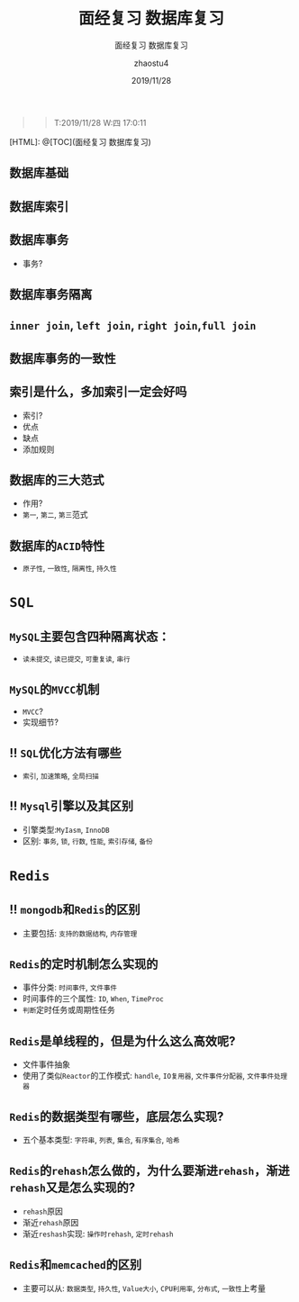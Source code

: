 ﻿---
layout:     post
title:      面经复习 数据库复习
subtitle:   面经复习 数据库复习
date:       2019/11/28
author:     zhaostu4
header-img: img/post-bg-ios10.jpg
catalog: true
tags:
    - 数据库
    - 面经复习
    - 面经复习 数据库复习
---

>> T:2019/11/28  W:四 17:0:11

[HTML]: @[TOC](面经复习 数据库复习)
## 数据库基础
## 数据库索引
## 数据库事务
- 事务?
## 数据库事务隔离
## `inner join`, `left join`, `right join`,`full join`
## 数据库事务的一致性
## 索引是什么，多加索引一定会好吗
- 索引?
- 优点
- 缺点
- 添加规则
## 数据库的三大范式
- 作用?
- `第一`, `第二`, `第三`范式
## 数据库的`ACID`特性
- `原子性`, `一致性`, `隔离性`, `持久性`
# `SQL`
## `MySQL`主要包含四种隔离状态：
- `读未提交`, `读已提交`, `可重复读`, `串行`
## `MySQL`的`MVCC`机制
- `MVCC`?
- 实现细节?
## !! `SQL`优化方法有哪些
- `索引`, `加速策略`, `全局扫描`
## !! `Mysql`引擎以及其区别
- 引擎类型:`MyIasm`, `InnoDB`
- 区别: `事务`, `锁`, `行数`, `性能`, `索引存储`, `备份`
# `Redis`
## !! `mongodb`和`Redis`的区别
- 主要包括: `支持的数据结构`, `内存管理`
## `Redis`的定时机制怎么实现的
- 事件分类: `时间事件`, `文件事件`
- 时间事件的三个属性: `ID`, `When`, `TimeProc`
- `判断`定时任务或周期性任务
## `Redis`是单线程的，但是为什么这么高效呢?
- 文件事件抽象
- 使用了类似`Reactor`的工作模式: `handle`, `IO复用器`, `文件事件分配器`, `文件事件处理器`
## `Redis`的数据类型有哪些，底层怎么实现?
- 五个基本类型: `字符串`, `列表`, `集合`, `有序集合`, `哈希`
## `Redis`的`rehash`怎么做的，为什么要渐进`rehash`，渐进`rehash`又是怎么实现的?
- `rehash`原因
- 渐近`rehash`原因
- 渐近`reshash`实现: `操作时rehash`, `定时rehash`
## `Redis`和`memcached`的区别
- 主要可以从: `数据类型`, `持久性`, `Value大小`, `CPU利用率`, `分布式`, `一致性`上考量
